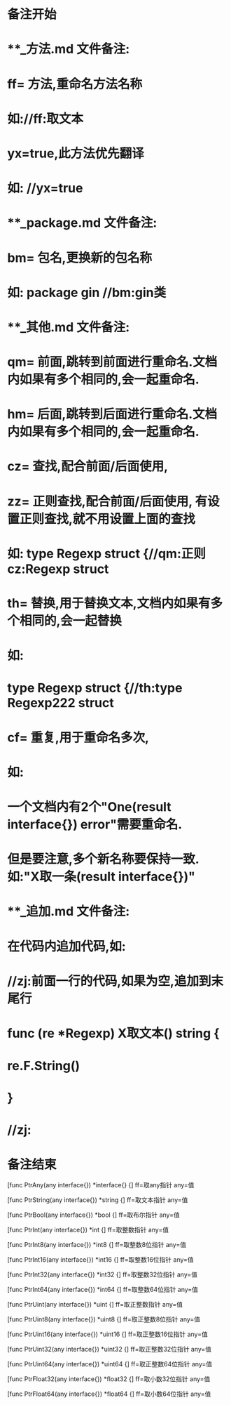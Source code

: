 # 备注开始
# **_方法.md 文件备注:
# ff= 方法,重命名方法名称
# 如://ff:取文本
#
# yx=true,此方法优先翻译
# 如: //yx=true

# **_package.md 文件备注:
# bm= 包名,更换新的包名称 
# 如: package gin //bm:gin类

# **_其他.md 文件备注:
# qm= 前面,跳转到前面进行重命名.文档内如果有多个相同的,会一起重命名.
# hm= 后面,跳转到后面进行重命名.文档内如果有多个相同的,会一起重命名.
# cz= 查找,配合前面/后面使用,
# zz= 正则查找,配合前面/后面使用, 有设置正则查找,就不用设置上面的查找
# 如: type Regexp struct {//qm:正则 cz:Regexp struct
#
# th= 替换,用于替换文本,文档内如果有多个相同的,会一起替换
# 如:
# type Regexp struct {//th:type Regexp222 struct
#
# cf= 重复,用于重命名多次,
# 如: 
# 一个文档内有2个"One(result interface{}) error"需要重命名.
# 但是要注意,多个新名称要保持一致. 如:"X取一条(result interface{})"

# **_追加.md 文件备注:
# 在代码内追加代码,如:
# //zj:前面一行的代码,如果为空,追加到末尾行
# func (re *Regexp) X取文本() string { 
# re.F.String()
# }
# //zj:
# 备注结束

[func PtrAny(any interface{}) *interface{} {]
ff=取any指针
any=值

[func PtrString(any interface{}) *string {]
ff=取文本指针
any=值

[func PtrBool(any interface{}) *bool {]
ff=取布尔指针
any=值

[func PtrInt(any interface{}) *int {]
ff=取整数指针
any=值

[func PtrInt8(any interface{}) *int8 {]
ff=取整数8位指针
any=值

[func PtrInt16(any interface{}) *int16 {]
ff=取整数16位指针
any=值

[func PtrInt32(any interface{}) *int32 {]
ff=取整数32位指针
any=值

[func PtrInt64(any interface{}) *int64 {]
ff=取整数64位指针
any=值

[func PtrUint(any interface{}) *uint {]
ff=取正整数指针
any=值

[func PtrUint8(any interface{}) *uint8 {]
ff=取正整数8位指针
any=值

[func PtrUint16(any interface{}) *uint16 {]
ff=取正整数16位指针
any=值

[func PtrUint32(any interface{}) *uint32 {]
ff=取正整数32位指针
any=值

[func PtrUint64(any interface{}) *uint64 {]
ff=取正整数64位指针
any=值

[func PtrFloat32(any interface{}) *float32 {]
ff=取小数32位指针
any=值

[func PtrFloat64(any interface{}) *float64 {]
ff=取小数64位指针
any=值
